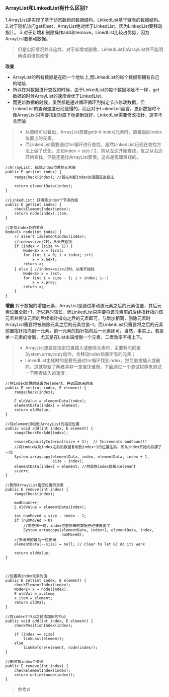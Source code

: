 ### ArrayList和LinkedList有什么区别?

1.ArrayList是实现了基于动态数组的数据结构，LinkedList基于链表的数据结构。
2.对于随机访问get和set，ArrayList绝对优于LinkedList，因为LinkedList要移动指针。
3.对于新增和删除操作add和remove，LinedList比较占优势，因为ArrayList要移动数据。
>但是实际情况并非这样，对于新增或删除，LinkedList和ArrayList并不能明确说明谁快谁慢

**改查**
- ArrayList的所有数据是在同一个地址上,而LinkedList的每个数据都拥有自己的地址.
- 所以在对数据进行查找的时候，由于LinkedList的每个数据地址不一样，get数据的时候ArrayList的速度会优于LinkedList，
- 而更新数据的时候，虽然都是通过循环循环到指定节点修改数据，但LinkedList的查询速度已经是慢的，而且对于LinkedList而言，更新数据时不像ArrayList只需要找到对应下标更新就好，LinkedList需要修改指针，速率不言而喻

> - 从源码可以看出，ArrayList想要get(int index)元素时，直接返回index位置上的元素，
> - 而LinkedList需要通过for循环进行查找，虽然LinkedList已经在查找方法上做了优化，比如index < size / 2，则从左边开始查找，反之从右边开始查找，但是还是比ArrayList要慢。这点是毋庸置疑的。

```
//ArrayList: 获取index位置的元素值
public E get(int index) {
    rangeCheck(index); //首先判断index的范围是否合法

    return elementData(index);
}

//LinkedList: 获得第index个节点的值
public E get(int index) {
    checkElementIndex(index);
    return node(index).item;
}

//定位index处的节点
Node<E> node(int index) {
    // assert isElementIndex(index);
    //index<size/2时，从头开始找
    if (index < (size >> 1)) {
        Node<E> x = first;
        for (int i = 0; i < index; i++)
            x = x.next;
        return x;
    } else { //index>=size/2时，从尾开始找
        Node<E> x = last;
        for (int i = size - 1; i > index; i--)
            x = x.prev;
        return x;
    }
}
```




**增删**
对于数据的增加元素，ArrayList是通过移动该元素之后的元素位置，其后元素位置全部+1，所以耗时较长，而LinkedList只需要将该元素前的后续指针指向该元素并将该元素的后续指针指向之后的元素即可。与增加相同，删除元素时ArrayList需要将被删除元素之后的元素位置-1，而LinkedList只需要将之后的元素前置指针指向前一元素，前一元素的指针指向后一元素即可。当然，事实上，若是单一元素的增删，尤其是在List末端增删一个元素，二者效率不相上下。

> - ArrayList想要在指定位置插入或删除元素时，主要耗时的是System.arraycopy动作，会移动index后面所有的元素；
> - LinkedList主耗时的是要先通过for循环找到index，然后直接插入或删除。这就导致了两者并非一定谁快谁慢，下面通过一个测试程序来测试一下两者插入的速度：

```
//将index位置的值设为element，并返回原来的值
public E set(int index, E element) {
    rangeCheck(index);
 
    E oldValue = elementData(index);
    elementData[index] = element;
    return oldValue;
}
 
//将element添加到ArrayList的指定位置
public void add(int index, E element) {
    rangeCheckForAdd(index);
 
    ensureCapacityInternal(size + 1);  // Increments modCount!!
    //将index以及index之后的数据复制到index+1的位置往后，即从index开始向后挪了一位
    System.arraycopy(elementData, index, elementData, index + 1,
                     size - index); 
    elementData[index] = element; //然后在index处插入element
    size++;
}
 
//删除ArrayList指定位置的元素
public E remove(int index) {
    rangeCheck(index);
 
    modCount++;
    E oldValue = elementData(index);
 
    int numMoved = size - index - 1;
    if (numMoved > 0)
        //向左挪一位，index位置原来的数据已经被覆盖了
        System.arraycopy(elementData, index+1, elementData, index,
                         numMoved);
    //多出来的最后一位删掉
    elementData[--size] = null; // clear to let GC do its work
 
    return oldValue;
}
```

```

 
//设置第index元素的值
public E set(int index, E element) {
    checkElementIndex(index);
    Node<E> x = node(index);
    E oldVal = x.item;
    x.item = element;
    return oldVal;
}
 
//在index个节点之前添加新的节点
public void add(int index, E element) {
    checkPositionIndex(index);
 
    if (index == size)
        linkLast(element);
    else
        linkBefore(element, node(index));
}
 
//删除第index个节点
public E remove(int index) {
    checkElementIndex(index);
    return unlink(node(index));
}

```

> 参考zi